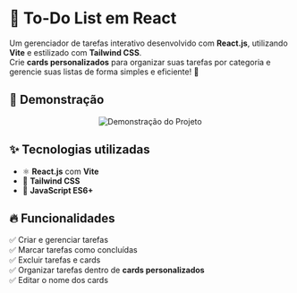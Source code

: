 # 📝 To-Do List em React  

Um gerenciador de tarefas interativo desenvolvido com **React.js**, utilizando **Vite** e estilizado com **Tailwind CSS**.  
Crie **cards personalizados** para organizar suas tarefas por categoria e gerencie suas listas de forma simples e eficiente! 🚀  

## 🎥 Demonstração  

<p align="center">
  <img src="video.gif" alt="Demonstração do Projeto">
</p>

## ✨ Tecnologias utilizadas  
- ⚛️ **React.js** com **Vite**  
- 🎨 **Tailwind CSS**  
- 📜 **JavaScript ES6+**  

## 🔥 Funcionalidades  
✅ Criar e gerenciar tarefas  
✅ Marcar tarefas como concluídas  
✅ Excluir tarefas e cards  
✅ Organizar tarefas dentro de **cards personalizados**  
✅ Editar o nome dos cards 
